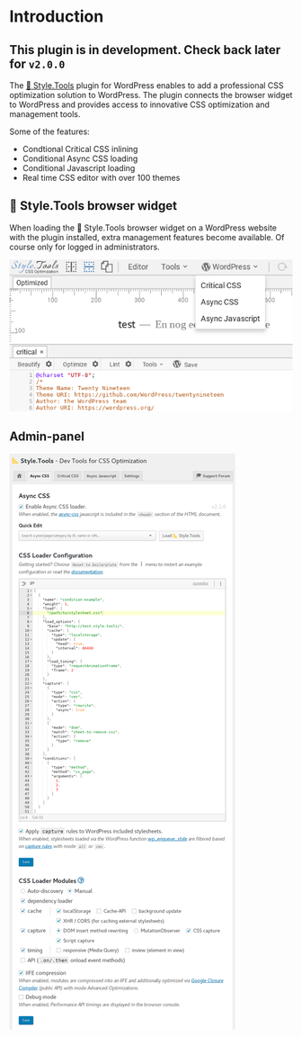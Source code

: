 # Introduction

## This plugin is in development. Check back later for <code>v2.0.0</code>

The [📐 Style.Tools](https://style.tools/) plugin for WordPress enables to add a professional CSS optimization solution to WordPress. The plugin connects the browser widget to WordPress and provides access to innovative CSS optimization and management tools.

Some of the features:

- Condtional Critical CSS inlining
- Conditional Async CSS loading
- Conditional Javascript loading
- Real time CSS editor with over 100 themes

## 📐 Style.Tools browser widget

When loading the 📐 Style.Tools browser widget on a WordPress website with the plugin installed, extra management features become available. Of course only for logged in administrators.

![📐 Style.Tools widget: extra menu for WordPress](../gitbook/images/wp-styletools-menu.png)

## Admin-panel

![📐 Style.Tools plugin: Async CSS management](../gitbook/images/wp-plugin.png)